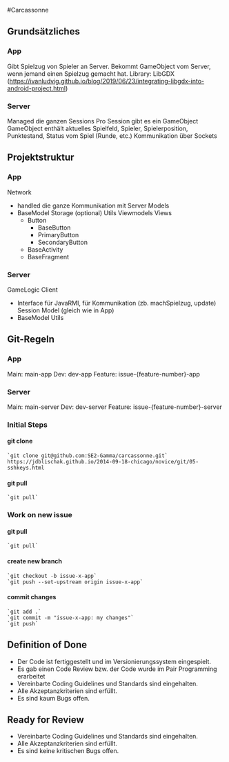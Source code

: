 #Carcassonne

## Grundsätzliches
### App
Gibt Spielzug von Spieler an Server.
Bekommt GameObject vom Server, wenn jemand einen Spielzug gemacht hat.
Library: LibGDX (https://ivanludvig.github.io/blog/2019/06/23/integrating-libgdx-into-android-project.html)

### Server
Managed die ganzen Sessions
Pro Session gibt es ein GameObject
GameObject enthält aktuelles Spielfeld, Spieler, Spielerposition, Punktestand, Status vom Spiel (Runde, etc.)
Kommunikation über Sockets

## Projektstruktur 
### App
Network
 - handled die ganze Kommunikation mit Server
Models
 - BaseModel
Storage (optional)
Utils
Viewmodels
Views
   - Button
     - BaseButton
     - PrimaryButton
     - SecondaryButton
   - BaseActivity
   - BaseFragment

### Server
GameLogic
Client
 - Interface für JavaRMI, für Kommunikation (zb. machSpielzug, update)
Session
Model (gleich wie in App)
 - BaseModel
Utils

## Git-Regeln
### App
Main: main-app
Dev: dev-app
Feature: issue-{feature-number}-app

### Server
Main: main-server
Dev: dev-server
Feature: issue-{feature-number}-server

### Initial Steps
#### git clone
    `git clone git@github.com:SE2-Gamma/carcassonne.git`
    https://jdblischak.github.io/2014-09-18-chicago/novice/git/05-sshkeys.html
#### git pull
    `git pull`

### Work on new issue
#### git pull
    `git pull`

#### create new branch
    `git checkout -b issue-x-app`
    `git push --set-upstream origin issue-x-app`

#### commit changes
    `git add .`
    `git commit -m "issue-x-app: my changes"`
    `git push`
   
## Definition of Done
- Der Code ist fertiggestellt und im Versionierungssystem eingespielt.
- Es gab einen Code Review bzw. der Code wurde im Pair Programming erarbeitet
- Vereinbarte Coding Guidelines und Standards sind eingehalten.
- Alle Akzeptanzkriterien sind erfüllt.
- Es sind kaum Bugs offen.

## Ready for Review
- Vereinbarte Coding Guidelines und Standards sind eingehalten.
- Alle Akzeptanzkriterien sind erfüllt.
- Es sind keine kritischen Bugs offen.
